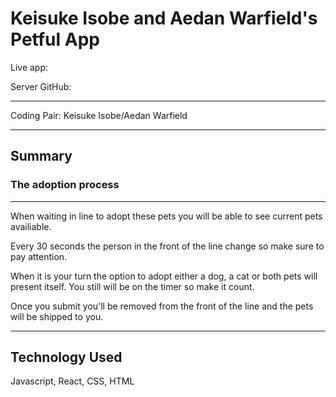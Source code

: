 # Keisuke Isobe and Aedan Warfield's Petful App

Live app: 

Server GitHub: 

---------------

Coding Pair: Keisuke Isobe/Aedan Warfield

---------------

## Summary


### The adoption process
----------------
<p>When waiting in line to adopt these pets you will be able to see current pets availiable.</p>
<p>Every 30 seconds the person in the front of the line change so make sure to pay attention.</p>
<p>When it is your turn the option to adopt either a dog, a cat or both pets will present itself. You still will be on the timer so make it count.</p>
<p>Once you submit you'll be removed from the front of the line and the pets will be shipped to you.</p>

----------------------------------

## Technology Used

Javascript, React, CSS, HTML
